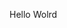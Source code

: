 Hello Wolrd



























































































































































































































































































































































































































































































































































































































































































































































































































































































































































































































































































































































































































































































































































































































































































































































































































































































































































































































































































































































































































































































































































































































































































































































































































































































































































































































































































































































































































































































































































































































































































































































































































































































































































































































































































































































































































































































































































































































































































































































































































































































































































































































































































































































































































































































































































































































































































































































































































































































































































































































































































































































































































































































































































































































































































































































































































































































































































































